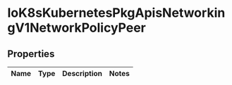 
# IoK8sKubernetesPkgApisNetworkingV1NetworkPolicyPeer

## Properties
Name | Type | Description | Notes
------------ | ------------- | ------------- | -------------



